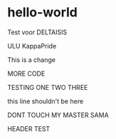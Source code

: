 # hello-world
Test voor DELTAISIS

ULU KappaPride

This is a change

MORE CODE

TESTING ONE TWO THREE

this line shouldn't be here


DONT TOUCH MY MASTER SAMA

HEADER TEST
